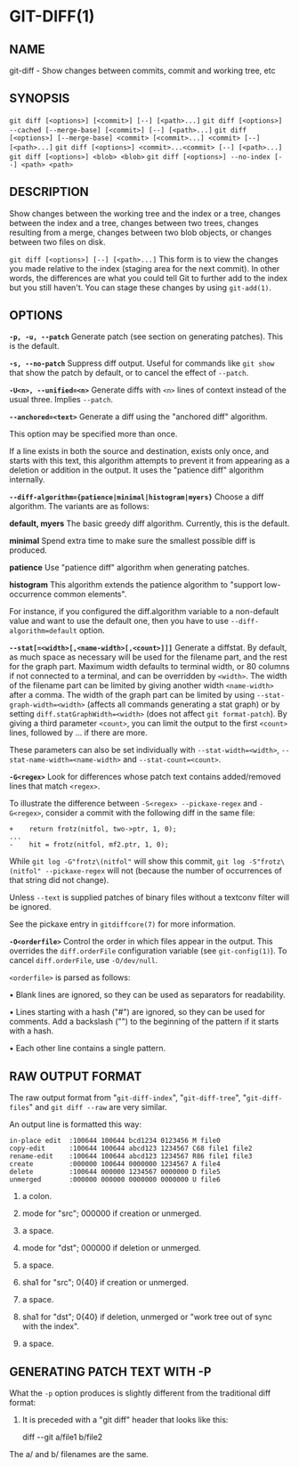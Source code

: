 # GIT-DIFF(1)

## NAME

git-diff - Show changes between commits, commit and working tree, etc

## SYNOPSIS

`git diff [<options>] [<commit>] [--] [<path>...]`
`git diff [<options>] --cached [--merge-base] [<commit>] [--] [<path>...]`
`git diff [<options>] [--merge-base] <commit> [<commit>...] <commit> [--] [<path>...]`
`git diff [<options>] <commit>...<commit> [--] [<path>...]`
`git diff [<options>] <blob> <blob>`
`git diff [<options>] --no-index [--] <path> <path>`

## DESCRIPTION

Show changes between the working tree and the index or a tree, changes between the index and a tree, changes between two trees, changes resulting from a merge, changes between two blob objects, or changes between two files on disk.

`git diff [<options>] [--] [<path>...]`
This form is to view the changes you made relative to the index (staging area for the next commit). In other words, the differences are what you could tell Git to further add to the index but you still haven't. You can stage these changes by using `git-add(1)`.

## OPTIONS

**`-p, -u, --patch`**
Generate patch (see section on generating patches). This is the default.

**`-s, --no-patch`**
Suppress diff output. Useful for commands like `git show` that show the patch by default, or to cancel the effect of `--patch`.

**`-U<n>, --unified=<n>`**
Generate diffs with `<n>` lines of context instead of the usual three. Implies `--patch`.

**`--anchored=<text>`**
Generate a diff using the "anchored diff" algorithm.

This option may be specified more than once.

If a line exists in both the source and destination, exists only once, and starts with this text, this algorithm attempts to prevent it from appearing as a deletion or addition in the output. It uses the "patience diff" algorithm internally.

**`--diff-algorithm={patience|minimal|histogram|myers}`**
Choose a diff algorithm. The variants are as follows:

**default, myers**
The basic greedy diff algorithm. Currently, this is the default.

**minimal**
Spend extra time to make sure the smallest possible diff is produced.

**patience**
Use "patience diff" algorithm when generating patches.

**histogram**
This algorithm extends the patience algorithm to "support low-occurrence common elements".

For instance, if you configured the diff.algorithm variable to a non-default value and want to use the default one, then you have to use `--diff-algorithm=default` option.

**`--stat[=<width>[,<name-width>[,<count>]]]`**
Generate a diffstat. By default, as much space as necessary will be used for the filename part, and the rest for the graph part. Maximum width defaults to terminal width, or 80 columns if not connected to a terminal, and can be overridden by `<width>`. The width of the filename part can be limited by giving another width `<name-width>` after a comma. The width of the graph part can be limited by using `--stat-graph-width=<width>` (affects all commands generating a stat graph) or by setting `diff.statGraphWidth=<width>` (does not affect `git format-patch`). By giving a third parameter `<count>`, you can limit the output to the first `<count>` lines, followed by ... if there are more.

These parameters can also be set individually with `--stat-width=<width>`, `--stat-name-width=<name-width>` and `--stat-count=<count>`.

**`-G<regex>`**
Look for differences whose patch text contains added/removed lines that match `<regex>`.

To illustrate the difference between `-S<regex> --pickaxe-regex` and `-G<regex>`, consider a commit with the following diff in the same file:

    +    return frotz(nitfol, two->ptr, 1, 0);
    ...
    -    hit = frotz(nitfol, mf2.ptr, 1, 0);

While `git log -G"frotz\(nitfol"` will show this commit, `git log -S"frotz\(nitfol" --pickaxe-regex` will not (because the number of occurrences of that string did not change).

Unless `--text` is supplied patches of binary files without a textconv filter will be ignored.

See the pickaxe entry in `gitdiffcore(7)` for more information.

**`-O<orderfile>`**
Control the order in which files appear in the output. This overrides the `diff.orderFile` configuration variable (see `git-config(1)`). To cancel `diff.orderFile`, use `-O/dev/null`.

`<orderfile>` is parsed as follows:

• Blank lines are ignored, so they can be used as separators for readability.

• Lines starting with a hash ("#") are ignored, so they can be used for comments. Add a backslash ("\") to the beginning of the pattern if it starts with a hash.

• Each other line contains a single pattern.

## RAW OUTPUT FORMAT

The raw output format from "`git-diff-index`", "`git-diff-tree`", "`git-diff-files`" and `git diff --raw` are very similar.

An output line is formatted this way:

    in-place edit  :100644 100644 bcd1234 0123456 M file0
    copy-edit      :100644 100644 abcd123 1234567 C68 file1 file2
    rename-edit    :100644 100644 abcd123 1234567 R86 file1 file3
    create         :000000 100644 0000000 1234567 A file4
    delete         :100644 000000 1234567 0000000 D file5
    unmerged       :000000 000000 0000000 0000000 U file6

1. a colon.

2. mode for "src"; 000000 if creation or unmerged.

3. a space.

4. mode for "dst"; 000000 if deletion or unmerged.

5. a space.

6. sha1 for "src"; 0{40} if creation or unmerged.

7. a space.

8. sha1 for "dst"; 0{40} if deletion, unmerged or "work tree out of sync with the index".

9. a space.

## GENERATING PATCH TEXT WITH -P

What the `-p` option produces is slightly different from the traditional diff format:

1. It is preceded with a "git diff" header that looks like this:

    diff --git a/file1 b/file2

The a/ and b/ filenames are the same. 
